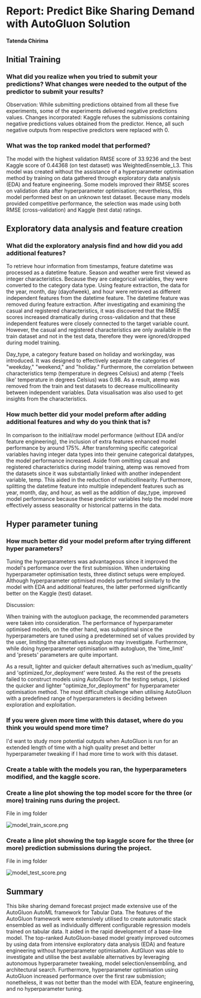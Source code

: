 # Report: Predict Bike Sharing Demand with AutoGluon Solution
#### Tatenda Chirima

## Initial Training
### What did you realize when you tried to submit your predictions? What changes were needed to the output of the predictor to submit your results?
Observation: While submitting predictions obtained from all these five experiments, some of the experiments delivered negative predictions values.
Changes incorporated: Kaggle refuses the submissions containing negative predictions values obtained from the predictor. Hence, all such negative outputs from respective predictors were replaced with 0.

### What was the top ranked model that performed?
The model with the highest validation RMSE score of 33.9236 and the best Kaggle score of 0.44368 (on test dataset) was WeightedEnsemble_L3. This model was created without the assistance of a hyperparameter optimisation method by training on data gathered through exploratory data analysis (EDA) and feature engineering. Some models improved their RMSE scores on validation data after hyperparameter optimisation; nevertheless, this model performed best on an unknown test dataset. Because many models provided competitive performance, the selection was made using both RMSE (cross-validation) and Kaggle (test data) ratings.

## Exploratory data analysis and feature creation
### What did the exploratory analysis find and how did you add additional features?
To retrieve hour information from timestamps, feature datetime was processed as a datetime feature.
Season and weather were first viewed as integer characteristics. Because they are categorical variables, they were converted to the category data type.
Using feature extraction, the data for the year, month, day (dayofweek), and hour were retrieved as different independent features from the datetime feature. The datetime feature was removed during feature extraction.
After investigating and examining the casual and registered characteristics, it was discovered that the RMSE scores increased dramatically during cross-validation and that these independent features were closely connected to the target variable count. However, the casual and registered characteristics are only available in the train dataset and not in the test data, therefore they were ignored/dropped during model training.

Day_type, a category feature based on holiday and workingday, was introduced. It was designed to effectively separate the categories of "weekday," "weekend," and "holiday."
Furthermore, the correlation between characteristics temp (temperature in degrees Celsius) and atemp ('feels like' temperature in degrees Celsius) was 0.98. As a result, atemp was removed from the train and test datasets to decrease multicollinearity between independent variables.
Data visualisation was also used to get insights from the characteristics.


### How much better did your model preform after adding additional features and why do you think that is?
In comparison to the initial/raw model performance (without EDA and/or feature engineering), the inclusion of extra features enhanced model performance by around 175%.
After transforming specific categorical variables having integer data types into their genuine categorical datatypes, the model performance increased.
Aside from omitting casual and registered characteristics during model training, atemp was removed from the datasets since it was substantially linked with another independent variable, temp. This aided in the reduction of multicollinearity.
Furthermore, splitting the datetime feature into multiple independent features such as year, month, day, and hour, as well as the addition of day_type, improved model performance because these predictor variables help the model more effectively assess seasonality or historical patterns in the data.


## Hyper parameter tuning
### How much better did your model preform after trying different hyper parameters?
Tuning the hyperparameters was advantageous since it improved the model's performance over the first submission. When undertaking hyperparameter optimisation tests, three distinct setups were employed. Although hyperparameter optimised models performed similarly to the model with EDA and additional features, the latter performed significantly better on the Kaggle (test) dataset.


Discussion:

When training with the autogluon package, the recommended parameters were taken into consideration. The performance of hyperparameter optimised models, on the other hand, was suboptimal since the hyperparameters are tuned using a predetermined set of values provided by the user, limiting the alternatives autogluon may investigate.
Furthermore, while doing hyperparameter optimisation with autogluon, the 'time_limit' and 'presets' parameters are quite important.

As a result, lighter and quicker default alternatives such as'medium_quality' and 'optimized_for_deployment' were tested. As the rest of the presets failed to construct models using AutoGluon for the testing setups, I picked the quicker and lighter "optimize_for_deployment" for hyperparameter optimisation method.
The most difficult challenge when utilising AutoGluon with a predefined range of hyperparameters is deciding between exploration and exploitation.


### If you were given more time with this dataset, where do you think you would spend more time?
I'd want to study more potential outputs when AutoGluon is run for an extended length of time with a high quality preset and better hyperparameter tweaking if I had more time to work with this dataset.


### Create a table with the models you ran, the hyperparameters modified, and the kaggle score.


### Create a line plot showing the top model score for the three (or more) training runs during the project.

File in img folder

![model_train_score.png](img/imodel_train_score.png)

### Create a line plot showing the top kaggle score for the three (or more) prediction submissions during the project.

File in img folder

![model_test_score.png](img/model_test_score.png)

## Summary
This bike sharing demand forecast project made extensive use of the AutoGluon AutoML framework for Tabular Data.
The features of the AutoGluon framework were extensively utilised to create automatic stack ensembled as well as individually different configurable regression models trained on tabular data. It aided in the rapid development of a base-line model.
The top-ranked AutoGluon-based model greatly improved outcomes by using data from intensive exploratory data analysis (EDA) and feature engineering without hyperparameter optimisation.
AutGluon was able to investigate and utilise the best available alternatives by leveraging autonomous hyperparameter tweaking, model selection/ensembling, and architectural search.
Furthermore, hyperparameter optimisation using AutoGluon increased performance over the first raw submission; nonetheless, it was not better than the model with EDA, feature engineering, and no hyperparameter tuning.

